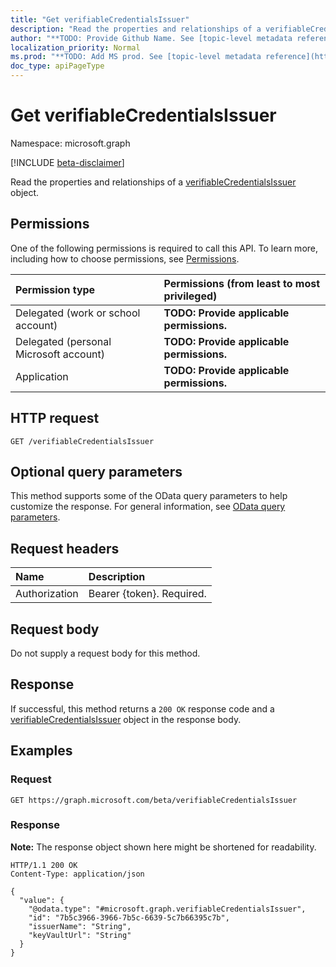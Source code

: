 ```yaml
---
title: "Get verifiableCredentialsIssuer"
description: "Read the properties and relationships of a verifiableCredentialsIssuer object."
author: "**TODO: Provide Github Name. See [topic-level metadata reference](https://msgo.azurewebsites.net/add/document/guidelines/metadata.html#topic-level-metadata)**"
localization_priority: Normal
ms.prod: "**TODO: Add MS prod. See [topic-level metadata reference](https://msgo.azurewebsites.net/add/document/guidelines/metadata.html#topic-level-metadata)**"
doc_type: apiPageType
---
```


# Get verifiableCredentialsIssuer
Namespace: microsoft.graph

[!INCLUDE [beta-disclaimer](../../includes/beta-disclaimer.md)]

Read the properties and relationships of a [verifiableCredentialsIssuer](../resources/verifiablecredentialsissuer.md) object.

## Permissions
One of the following permissions is required to call this API. To learn more, including how to choose permissions, see [Permissions](/graph/permissions-reference).

|Permission type|Permissions (from least to most privileged)|
|:---|:---|
|Delegated (work or school account)|**TODO: Provide applicable permissions.**|
|Delegated (personal Microsoft account)|**TODO: Provide applicable permissions.**|
|Application|**TODO: Provide applicable permissions.**|

## HTTP request

<!-- {
  "blockType": "ignored"
}
-->
``` http
GET /verifiableCredentialsIssuer
```

## Optional query parameters
This method supports some of the OData query parameters to help customize the response. For general information, see [OData query parameters](/graph/query-parameters).

## Request headers
|Name|Description|
|:---|:---|
|Authorization|Bearer {token}. Required.|

## Request body
Do not supply a request body for this method.

## Response

If successful, this method returns a `200 OK` response code and a [verifiableCredentialsIssuer](../resources/verifiablecredentialsissuer.md) object in the response body.

## Examples

### Request
<!-- {
  "blockType": "request",
  "name": "get_verifiablecredentialsissuer"
}
-->
``` http
GET https://graph.microsoft.com/beta/verifiableCredentialsIssuer
```


### Response
**Note:** The response object shown here might be shortened for readability.
<!-- {
  "blockType": "response",
  "truncated": true,
  "@odata.type": "microsoft.graph.verifiableCredentialsIssuer"
}
-->
``` http
HTTP/1.1 200 OK
Content-Type: application/json

{
  "value": {
    "@odata.type": "#microsoft.graph.verifiableCredentialsIssuer",
    "id": "7b5c3966-3966-7b5c-6639-5c7b66395c7b",
    "issuerName": "String",
    "keyVaultUrl": "String"
  }
}
```

